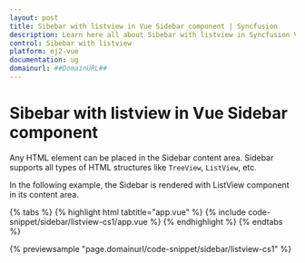 ```yaml
---
layout: post
title: Sibebar with listview in Vue Sidebar component | Syncfusion
description: Learn here all about Sibebar with listview in Syncfusion Vue Sidebar component of Syncfusion Essential JS 2 and more.
control: Sibebar with listview 
platform: ej2-vue
documentation: ug
domainurl: ##DomainURL##
---
```


# Sibebar with listview in Vue Sidebar component

Any HTML element can be placed in the Sidebar content area. Sidebar supports all types of HTML structures like `TreeView`, `ListView`, etc.

In the following example, the Sidebar is rendered with ListView component in its content area.

{% tabs %}
{% highlight html tabtitle="app.vue" %}
{% include code-snippet/sidebar/listview-cs1/app.vue %}
{% endhighlight %}
{% endtabs %}
        
{% previewsample "page.domainurl/code-snippet/sidebar/listview-cs1" %}